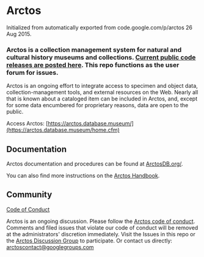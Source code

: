 # Arctos
Initialized from automatically exported from code.google.com/p/arctos 26 Aug 2015.

### Arctos is a collection management system for natural and cultural history museums and collections. [Current public code releases are posted here](https://github.com/ArctosDB/arctos-dev). This repo functions as the user forum for issues.

Arctos is an ongoing effort to integrate access to specimen and object data, collection-management tools, and external resources on the Web. Nearly all that is known about a cataloged item can be included in Arctos, and, except for some data encumbered for proprietary reasons, data are open to the public.

Access Arctos: [https://arctos.database.museum/](https://arctos.database.museum/home.cfm)

## Documentation

Arctos documentation and procedures can be found at [ArctosDB.org/](https://arctosdb.org/).

You can also find more instructions on the [Arctos Handbook](https://handbook.arctosdb.org).

## Community

[Code of Conduct](https://arctosdb.org/code-of-conduct/)

Arctos is an ongoing discussion. Please follow the [Arctos code of conduct](https://arctosdb.org/code-of-conduct/). Comments and filed issues that violate our code of conduct will be removed at the administrators' discretion immediately. Visit the Issues in this repo or the [Arctos Discussion Group](http://groups.google.com/group/Arctos) to participate. Or contact us directly: arctoscontact@googlegroups.com
